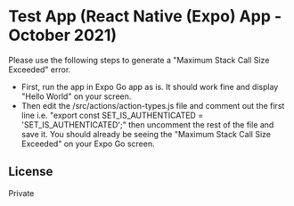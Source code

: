# Test App (React Native (Expo) App - October 2021)

Please use the following steps to generate a "Maximum Stack Call Size Exceeded" error.

- First, run the app in Expo Go app as is. It should work fine and display "Hello World" on your screen.
- Then edit the /src/actions/action-types.js file and comment out the first line i.e. "export const SET_IS_AUTHENTICATED = 'SET_IS_AUTHENTICATED';" then uncomment the rest of the file and save it. You should already be seeing the "Maximum Stack Call Size Exceeded" on your Expo Go screen.

## License
Private